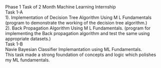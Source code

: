 <Head><bold> Phase 1 Task of 2 Month Machine Learning Internship </bold></Head><br>
<Head1>Task 1-A</Head1> <br>
<Body>1). Implementation of Decision Tree Algorithm Using M L Fundamentals
(program to demonstrate the working of the decision tree algorithm.) <br>2). Back Propagation Algorithm Using M L Fundamentals.
(program for implementing the Back propagation algorithm and test the
same using appropriate datasets.)</Body><br>
<Head1>Task 1-B</Head1> <br>
<Body> Navie Bayesian Classifier Implemantation using ML Fundamentals. </Body><br>
<body>This task made a strong foundation of concepts and logic which polishes my ML fundamentals.</body>
